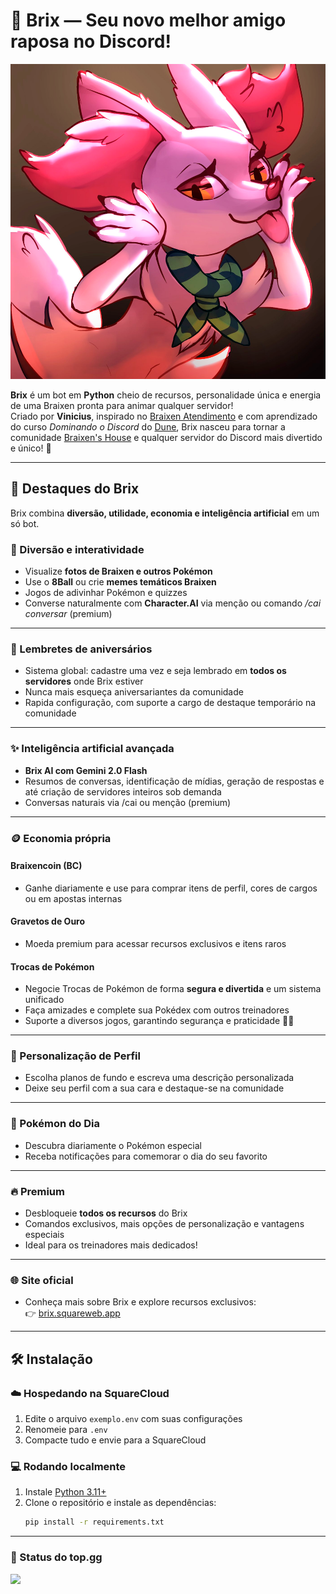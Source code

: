# 🦊 Brix — Seu novo melhor amigo raposa no Discord!

![Brix Bot](src/assets/imagens/Brix/brix%202024.png)

**Brix** é um bot em **Python** cheio de recursos, personalidade única e energia de uma Braixen pronta para animar qualquer servidor!  
Criado por **Vinicius**, inspirado no [Braixen Atendimento](https://github.com/O-Braixen/Braixen-Atendimento) e com aprendizado do curso *Dominando o Discord* do [Dune](https://www.youtube.com/@DuneDiscord), Brix nasceu para tornar a comunidade [Braixen's House](https://discord.gg/ZRHwWydQFu) e qualquer servidor do Discord mais divertido e único! 🌟

---

## 🚀 Destaques do Brix

Brix combina **diversão, utilidade, economia e inteligência artificial** em um só bot.

### 🤣 Diversão e interatividade
- Visualize **fotos de Braixen e outros Pokémon**  
- Use o **8Ball** ou crie **memes temáticos Braixen**  
- Jogos de adivinhar Pokémon e quizzes  
- Converse naturalmente com **Character.AI** via menção ou comando */cai conversar* (premium)

---

### 🎂 Lembretes de aniversários
- Sistema global: cadastre uma vez e seja lembrado em **todos os servidores** onde Brix estiver  
- Nunca mais esqueça aniversariantes da comunidade
- Rapida configuração, com suporte a cargo de destaque temporário na comunidade

---

### ✨ Inteligência artificial avançada
- **Brix AI com Gemini 2.0 Flash**  
- Resumos de conversas, identificação de mídias, geração de respostas e até criação de servidores inteiros sob demanda  
- Conversas naturais via /cai ou menção (premium)

---

### 🪙 Economia própria

#### Braixencoin (BC)
- Ganhe diariamente e use para comprar itens de perfil, cores de cargos ou em apostas internas

#### Gravetos de Ouro
- Moeda premium para acessar recursos exclusivos e itens raros

#### Trocas de Pokémon
- Negocie Trocas de Pokémon de forma **segura e divertida** e um sistema unificado
- Faça amizades e complete sua Pokédex com outros treinadores  
- Suporte a diversos jogos, garantindo segurança e praticidade 🔄🤝 

---

### 🎨 Personalização de Perfil
- Escolha planos de fundo e escreva uma descrição personalizada  
- Deixe seu perfil com a sua cara e destaque-se na comunidade

---

### 🐾 Pokémon do Dia
- Descubra diariamente o Pokémon especial  
- Receba notificações para comemorar o dia do seu favorito  

---

### 🔥 Premium
- Desbloqueie **todos os recursos** do Brix  
- Comandos exclusivos, mais opções de personalização e vantagens especiais  
- Ideal para os treinadores mais dedicados!

---

### 🌐 Site oficial
- Conheça mais sobre Brix e explore recursos exclusivos:  
👉 [brix.squareweb.app](https://brix.squareweb.app/)

---

## 🛠️ Instalação

### ☁️ Hospedando na SquareCloud
1. Edite o arquivo `exemplo.env` com suas configurações  
2. Renomeie para `.env`  
3. Compacte tudo e envie para a SquareCloud  

### 💻 Rodando localmente
1. Instale [Python 3.11+](https://www.python.org/downloads/)  
2. Clone o repositório e instale as dependências:
   ```bash
   pip install -r requirements.txt


---

### 🦊 Status do top.gg

<a href="https://top.gg/bot/983000989894336592">
  <img src="https://top.gg/api/widget/983000989894336592.svg">
</a>